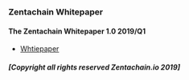 ### Zentachain Whitepaper

#### The Zentachain Whitepaper 1.0 2019/Q1


* [Whtiepaper](https://zentachain.io/documents/Zentachain-Whitepaper.pdf)

##### *[Copyright all rights reserved Zentachain.io 2019]*
